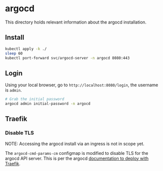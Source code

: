 # argocd

This directory holds relevant information about the argocd installation.

## Install

```bash
kubectl apply -k ./
sleep 60
kubectl port-forward svc/argocd-server -n argocd 8080:443
```

## Login

Using your local browser, go to `http://localhost:8080/login`, the
username is `admin`.

```bash
# Grab the initial password
argocd admin initial-password -n argocd
```

## Traefik

### Disable TLS

NOTE: Accessing the argocd install via an ingress is not in scope yet.

The `argocd-cmd-params-cm` configmap is modified to disable TLS for the argocd API server.
This is per the argocd [documentation to deploy with Traefik](https://argo-cd.readthedocs.io/en/stable/operator-manual/ingress/#traefik-v30).
